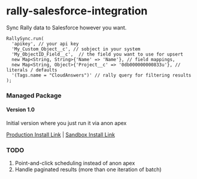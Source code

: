 # rally-salesforce-integration

Sync Rally data to Salesforce however you want.

    RallySync.run(
      'apikey', // your api key
      'My_Custom_Object__c', // sobject in your system
      'My_ObjectID_Field__c',  // the field you want to use for upsert
      new Map<String, String>{'Name' => 'Name'}, // field mappings,
      new Map<String, Object>{'Project__c' => '0db000000000833u'}, // literals / defaults
      '(Tags.name = "CloudAnswers")' // rally query for filtering results
    );

### Managed Package

#### Version 1.0

Initial version where you just run it via anon apex

[Production Install Link](https://login.salesforce.com/packaging/installPackage.apexp?p0=04t1a0000000b9f) | [Sandbox Install Link](https://test.salesforce.com/packaging/installPackage.apexp?p0=04t1a0000000b9f)


### TODO

1. Point-and-click scheduling instead of anon apex
1. Handle paginated results (more than one iteration of batch)